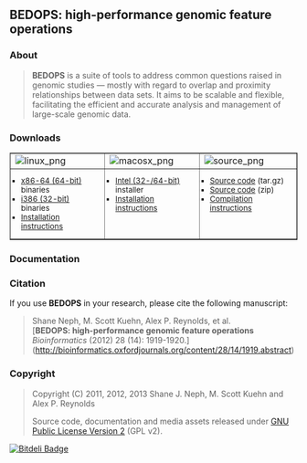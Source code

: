 ## BEDOPS: high-performance genomic feature operations ##

<!-- <img src="http://bedops.readthedocs.org/en/latest/_static/logo_with_label_v2.png" align="right" style="max-width:33%" /> -->

### About ###

> **BEDOPS** is a suite of tools to address common questions raised in genomic studies — mostly with regard to overlap and proximity relationships between data sets. 
> It aims to be scalable and flexible, facilitating the efficient and accurate analysis and management of large-scale genomic data.

### Downloads ###

<table border="1">
<colgroup>
<col width="33%">
<col width="33%">
<col width="34%">
</colgroup>
<tbody valign="top">
<tr class="row-odd">
<td><img alt="linux_png" src="https://bedops.readthedocs.org/en/latest/_images/linux.png"></td>
<td><img alt="macosx_png" src="https://bedops.readthedocs.org/en/latest/_images/macosx.png"></td>
<td><img alt="source_png" src="https://bedops.readthedocs.org/en/latest/_images/source.png"></td>
</tr>
<tr class="row-even"><td><ul style="list-style-type:square; font-size:smaller; margin:10px; padding:0;">
<li><a href="https://github.com/bedops/bedops/releases/download/v2.3.0/bedops_linux_x86_64-v2.3.0.tar.bz2">x86-64 (64-bit)</a> binaries</li>
<li><a href="https://github.com/bedops/bedops/releases/download/v2.3.0/bedops_linux_i386-v2.3.0.tar.bz2">i386 (32-bit)</a> binaries</li>
<li><a href="http://bedops.readthedocs.org/en/latest/content/installation.html#linux">Installation instructions</a></li>
</ul></td>
<td><ul style="list-style-type:square; font-size:smaller; margin:10px; padding:0;">
<li><a href="https://github.com/bedops/bedops/releases/download/v2.3.0/BEDOPS.2.3.0.mpkg.zip">Intel (32-/64-bit)</a> installer</li>
<li><a href="http://bedops.readthedocs.org/en/latest/content/installation.html#mac-os-x">Installation instructions</a></li>
</ul></td>
<td><ul style="list-style-type:square; font-size:smaller; margin:10px; padding:0;">
<li><a href="https://github.com/bedops/bedops/archive/v2.3.0.tar.gz">Source code</a> (tar.gz)</li>
<li><a href="https://github.com/bedops/bedops/archive/v2.3.0.zip">Source code</a> (zip)</li>
<li><a href="http://bedops.readthedocs.org/en/latest/content/installation.html#installation-via-source-code">Compilation instructions</a></li>
</ul></td>
</tr>
</tbody>
</table>

### Documentation ###



### Citation ###

If you use **BEDOPS** in your research, please cite the following manuscript:

> Shane Neph, M. Scott Kuehn, Alex P. Reynolds, et al.  
> [**BEDOPS: high-performance genomic feature operations**  
> *Bioinformatics* (2012) 28 (14): 1919-1920.] (http://bioinformatics.oxfordjournals.org/content/28/14/1919.abstract)

### Copyright ###

> Copyright (C) 2011, 2012, 2013 Shane J. Neph, M. Scott Kuehn and Alex P. Reynolds
>
> Source code, documentation and media assets released under <a href="https://github.com/bedops/bedops/blob/master/LICENSE">GNU Public License Version 2</a> (GPL v2).


[![Bitdeli Badge](https://d2weczhvl823v0.cloudfront.net/bedops/bedops/trend.png)](https://bitdeli.com/free "Bitdeli Badge")

